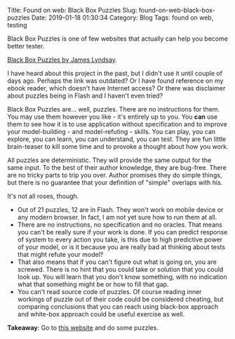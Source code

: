 Title: Found on web: Black Box Puzzles
Slug: found-on-web-black-box-puzzles
Date: 2019-01-18 01:30:34
Category: Blog
Tags: found on web, testing

Black Box Puzzles is one of few websites that actually can help you become better tester.

<!-- more -->

[Black Box Puzzles by James Lyndsay](http://blackboxpuzzles.workroomprds.com/).

I have heard about this project in the past, but I didn't use it until couple of days ago. Perhaps the link was outdated? Or I have found reference on my ebook reader, which doesn't have Internet access? Or there was disclaimer about puzzles being in Flash and I haven't even tried?

Black Box Puzzles are... well, puzzles. There are no instructions for them. You may use them however you like - it's entirely up to you. You **can** use them to see how it is to use application without specification and to improve your model-building - and model-refuting - skills. You can play, you can explore, you can learn, you can understand, you can test. They are fun little brain-teaser to kill some time and to provoke a thought about how you work.

All puzzles are deterministic. They will provide the same output for the same input. To the best of their author knowledge, they are bug-free. There are no tricky parts to trip you over. Author promises they do simple things, but there is no guarantee that your definition of "simple" overlaps with his.

It's not all roses, though.

* Out of 21 puzzles, 12 are in Flash. They won't work on mobile device or any modern browser. In fact, I am not yet sure how to run them at all.
* There are no instructions, no specification and no oracles. That means you can't be really sure if your work is done. If you can predict response of system to every action you take, is this due to high predictive power of your model, or is it because you are really bad at thinking about tests that might refute your model?
* That also means that if you can't figure out what is going on, you are screwed. There is no hint that you could take or solution that you could look up. You will learn that you don't know something, with no indication what that something might be or how to fill that gap.
* You can't read source code of puzzles. Of course reading inner workings of puzzle out of their code could be considered cheating, but comparing conclusions that you can reach using black-box approach and white-box approach could be useful exercise as well.

**Takeaway**: Go to [this website](http://blackboxpuzzles.workroomprds.com/) and do some puzzles.
